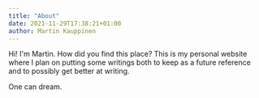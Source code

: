 ```yaml
---
title: "About"
date: 2021-11-29T17:38:21+01:00
author: Martin Kauppinen
---
```


Hi! I'm Martin. How did you find this place? This is my personal website where I
plan on putting some writings both to keep as a future reference and to possibly
get better at writing.

One can dream.

